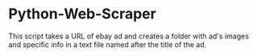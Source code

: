 # Python-Web-Scraper
This script takes a URL of ebay ad and creates a folder with ad's images and specific info in a text file named after the title of the ad.
